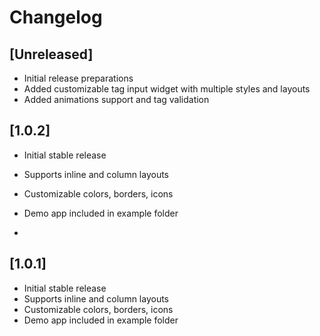 # Changelog


## [Unreleased]
- Initial release preparations
- Added customizable tag input widget with multiple styles and layouts
- Added animations support and tag validation



## [1.0.2] 
- Initial stable release
- Supports inline and column layouts
- Customizable colors, borders, icons
- Demo app included in example folder

- 

## [1.0.1] 
- Initial stable release
- Supports inline and column layouts
- Customizable colors, borders, icons
- Demo app included in example folder

